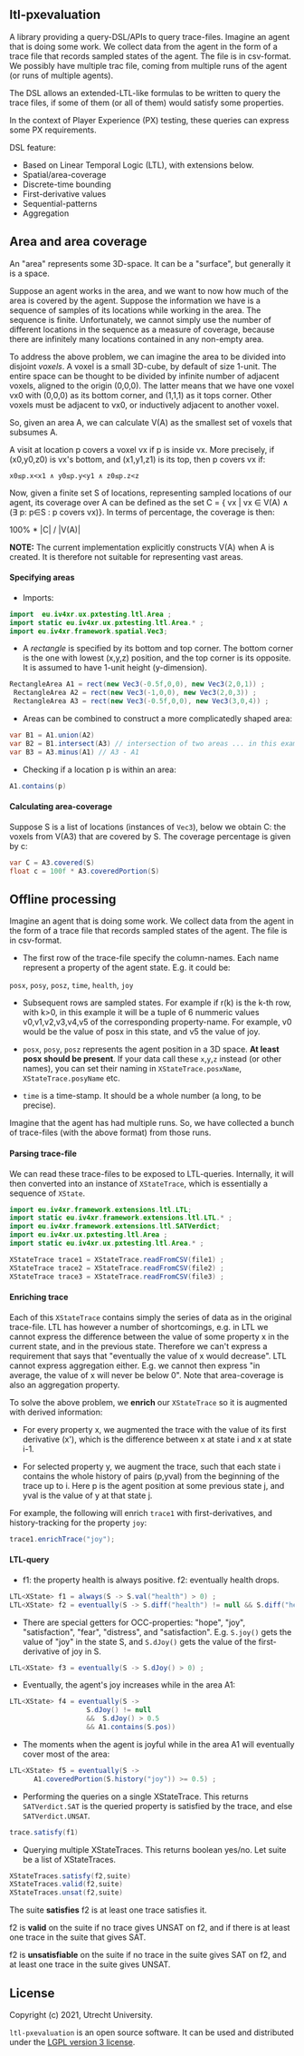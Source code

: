 ## ltl-pxevaluation

A library providing a query-DSL/APIs to query trace-files. Imagine an agent that is doing some work. We collect data from the agent in the form of a trace file that records sampled states of the agent. The file is in csv-format. We possibly have multiple trac file, coming from multiple runs of the agent (or runs of multiple agents).

The DSL allows an extended-LTL-like formulas to be written to query the trace files, if some of them (or all of them) would satisfy some properties.

In the context of Player Experience (PX) testing, these queries can express some PX requirements.

DSL feature:

   * Based on Linear Temporal Logic (LTL), with extensions below.
   * Spatial/area-coverage
   * Discrete-time bounding
   * First-derivative values
   * Sequential-patterns
   * Aggregation

## Area and area coverage

An "area" represents some 3D-space. It can be a "surface", but generally it is a space.

Suppose an agent works in the area, and we want to now how much of the area is covered by the agent. Suppose the information we have is a sequence of samples of its locations while working in the area. The sequence is finite. Unfortunately, we cannot simply use the number of different locations in the sequence as a measure of coverage, because there are infinitely many locations contained in any non-empty area.

To address the above problem, we can imagine the area to be divided into disjoint _voxels_. A voxel is a small 3D-cube, by default of size 1-unit. The entire space can be thought to be divided by infinite number of adjacent voxels, aligned to the origin (0,0,0). The latter means that we have one voxel vx0 with (0,0,0)
as its bottom corner, and (1,1,1) as it tops corner. Other voxels must be adjacent to vx0, or inductively adjacent to another voxel.

So, given an area A, we can calculate V(A) as the smallest set of voxels that subsumes A.

A visit at location p covers a voxel vx if p is inside vx. More precisely, if (x0,y0,z0) is vx's bottom, and (x1,y1,z1) is its top, then p covers vx if:

    x0≤p.x<x1 ∧ y0≤p.y<y1 ∧ z0≤p.z<z

Now, given a finite set S of locations, representing sampled locations of our agent, its coverage over A can be defined as the set C = { vx | vx ∈ V(A) ∧ (∃ p: p∈S : p covers vx)}. In terms of percentage, the coverage is then:

   100% * |C| / |V(A)|

**NOTE:** The current implementation explicitly constructs V(A) when A is created. It is therefore not suitable for representing vast areas.

#### Specifying areas

   * Imports:

   ```Java
   import  eu.iv4xr.ux.pxtesting.ltl.Area ;
   import static eu.iv4xr.ux.pxtesting.ltl.Area.* ;
   import eu.iv4xr.framework.spatial.Vec3;
   ```

   * A _rectangle_ is specified by its bottom and top corner. The bottom corner is
   the one with lowest (x,y,z) position, and the top corner is its opposite.
   It is assumed to have 1-unit height (y-dimension).

   ```Java
   RectangleArea A1 = rect(new Vec3(-0.5f,0,0), new Vec3(2,0,1)) ;
	RectangleArea A2 = rect(new Vec3(-1,0,0), new Vec3(2,0,3)) ;
	RectangleArea A3 = rect(new Vec3(-0.5f,0,0), new Vec3(3,0,4)) ;

   ```

   * Areas can be combined to construct a more complicatedly shaped area:

   ```Java
   var B1 = A1.union(A2)
   var B2 = B1.intersect(A3) // intersection of two areas ... in this example this gives empty
   var B3 = A3.minus(A1) // A3 - A1
   ```

   * Checking if a location p is within an area:

   ```Java
   A1.contains(p)
   ```

#### Calculating area-coverage

Suppose S is a list of locations (instances of `Vec3`), below we obtain C: the voxels from V(A3) that are covered by S. The coverage percentage is given by c:

```Java
var C = A3.covered(S)
float c = 100f * A3.coveredPortion(S)
```
## Offline processing

Imagine an agent that is doing some work. We collect data from the agent in the form of a trace file that records sampled states of the agent. The file is in csv-format.

   * The first row of the trace-file specify the column-names. Each name represent a property of the agent state. E.g. it could be:

   `posx`, `posy`, `posz`, `time`, `health`, `joy`

   * Subsequent rows are sampled states. For example if r(k) is the k-th row, with k>0, in this example it will be a tuple of 6 nummeric values v0,v1,v2,v3,v4,v5 of the corresponding property-name. For example, v0 would be the value of posx in this state, and v5 the value of joy.

   * `posx`, `posy`, `posz` represents the agent position in a 3D space. **At least posx should be present**. If your data call these `x`,`y`,`z` instead (or other names), you can set their naming in `XStateTrace.posxName`, `XStateTrace.posyName` etc.

   * `time` is a time-stamp. It should be a whole number (a long, to be precise).

Imagine that the agent has had multiple runs. So, we have collected a bunch of trace-files (with the above format) from those runs.

#### Parsing trace-file

We can read these trace-files to be exposed to LTL-queries. Internally, it will then converted into an instance of `XStateTrace`, which is essentially a sequence of `XState`.

```Java
import eu.iv4xr.framework.extensions.ltl.LTL;
import static eu.iv4xr.framework.extensions.ltl.LTL.* ;
import eu.iv4xr.framework.extensions.ltl.SATVerdict;
import eu.iv4xr.ux.pxtesting.ltl.Area ;
import static eu.iv4xr.ux.pxtesting.ltl.Area.* ;

XStateTrace trace1 = XStateTrace.readFromCSV(file1) ;
XStateTrace trace2 = XStateTrace.readFromCSV(file2) ;
XStateTrace trace3 = XStateTrace.readFromCSV(file3) ;
```

#### Enriching trace

Each of this `XStateTrace` contains simply the series of data as in the original trace-file. LTL has however a number of shortcomings, e.g. in LTL we cannot express the difference between the value of some property x in the current state, and in the previous state. Therefore we can't express a requirement that says that "eventually the value of x would decrease". LTL cannot express aggregation either. E.g. we cannot then express "in average, the value of x will never be below 0". Note that area-coverage is also an aggregation property.

To solve the above problem, we **enrich** our `XStateTrace` so it is augmented with derived information:

   * For every property x, we augmented the trace with the value of its first derivative (x'), which is the difference between x at state i and x at state i-1.

   * For selected property y, we augment the trace, such that each state i contains the whole history of pairs (p,yval) from the beginning of the trace up to i. Here p is the agent position at some previous state j, and yval is the value of y at that state j.

For example, the following will enrich `trace1` with first-derivatives, and history-tracking for the property `joy`:

```Java
trace1.enrichTrace("joy");
```

#### LTL-query

  * f1: the property health is always positive. f2: eventually health drops.

  ```Java
  LTL<XState> f1 = always(S -> S.val("health") > 0) ;
  LTL<XState> f2 = eventually(S -> S.diff("health") != null && S.diff("health") < 0) ;
  ```

  * There are special getters for OCC-properties: "hope", "joy", "satisfaction", "fear", "distress", and "satisfaction". E.g. `S.joy()` gets the value of "joy" in the state S, and `S.dJoy()` gets the value of the first-derivative of joy in S.

  ```Java
  LTL<XState> f3 = eventually(S -> S.dJoy() > 0) ;
  ```

  * Eventually, the agent's joy increases while in the area A1:

  ```Java
  LTL<XState> f4 = eventually(S ->
                     S.dJoy() != null
                     &&  S.dJoy() > 0.5
                     && A1.contains(S.pos))
  ```

  * The moments when the agent is joyful while in the area A1 will eventually cover most of the area:

  ```Java
  LTL<XState> f5 = eventually(S ->
        A1.coveredPortion(S.history("joy")) >= 0.5) ;

  ```

  * Performing the queries on a single XStateTrace. This returns `SATVerdict.SAT` is the queried property is satisfied by the trace, and else `SATVerdict.UNSAT`.

  ```Java
  trace.satisfy(f1)
  ```

  * Querying multiple XStateTraces. This returns boolean yes/no. Let suite be a list of XStateTraces.

  ```Java
  XStateTraces.satisfy(f2,suite)
  XStateTraces.valid(f2,suite)
  XStateTraces.unsat(f2,suite)
  ```
  The suite **satisfies** f2 is at least one trace satisfies it.

  f2 is **valid** on the suite if no trace gives UNSAT on f2, and if there is at least one trace in the suite that gives SAT.

  f2 is **unsatisfiable** on the suite if no trace in the suite gives SAT on f2, and at least one trace in the suite gives UNSAT.



## License

Copyright (c) 2021, Utrecht University.

`ltl-pxevaluation` is an open source software. It can be used and distributed under the [LGPL version 3 license](./lgpl-3.0.md).
